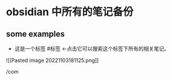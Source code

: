 # obsidian 中所有的笔记备份

## some examples

- 这是一个标签 #标签 <-点击它可以搜索这个标签下所有的相关笔记。

![[Pasted image 20221103181125.png]]

/com
